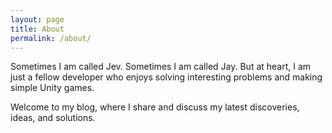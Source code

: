 ```yaml
---
layout: page
title: About
permalink: /about/
---
```

Sometimes I am called Jev. Sometimes I am called Jay. But at heart, I am just a fellow developer who enjoys solving interesting problems and making simple Unity games.

Welcome to my blog, where I share and discuss my latest discoveries, ideas, and solutions.
